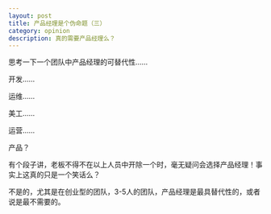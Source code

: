 ```yaml
---
layout: post
title: 产品经理是个伪命题（三）
category: opinion
description: 真的需要产品经理么？
---
```


思考一下一个团队中产品经理的可替代性……

开发……

运维……

美工……

运营……

产品？

有个段子讲，老板不得不在以上人员中开除一个时，毫无疑问会选择产品经理！事实上这真的只是一个笑话么？

不是的，尤其是在创业型的团队，3-5人的团队，产品经理是最具替代性的，或者说是最不需要的。